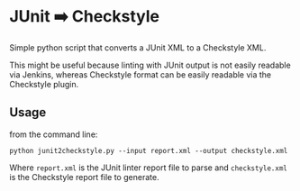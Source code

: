 # JUnit ➡️ Checkstyle

Simple python script that converts a JUnit XML to a Checkstyle XML. 

This might be useful because linting with JUnit output is not easily readable via Jenkins, whereas Checkstyle format can be easily readable via the Checkstyle plugin.

## Usage

from the command line:

```shell
python junit2checkstyle.py --input report.xml --output checkstyle.xml
```

Where `report.xml` is the JUnit linter report file to parse and `checkstyle.xml` is the Checkstyle report file to generate.
